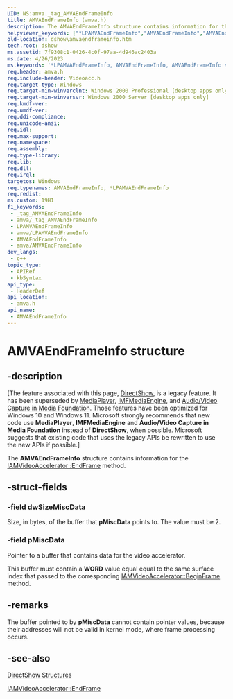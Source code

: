 ```yaml
---
UID: NS:amva._tag_AMVAEndFrameInfo
title: AMVAEndFrameInfo (amva.h)
description: The AMVAEndFrameInfo structure contains information for the IAMVideoAccelerator::EndFrame method.
helpviewer_keywords: ["*LPAMVAEndFrameInfo","AMVAEndFrameInfo","AMVAEndFrameInfo structure [DirectShow]","AMVAEndFrameInfoStructure","LPAMVAEndFrameInfo","LPAMVAEndFrameInfo structure pointer [DirectShow]","amva/AMVAEndFrameInfo","amva/LPAMVAEndFrameInfo","dshow.amvaendframeinfo"]
old-location: dshow\amvaendframeinfo.htm
tech.root: dshow
ms.assetid: 7f9308c1-0426-4c0f-97aa-4d946ac2403a
ms.date: 4/26/2023
ms.keywords: '*LPAMVAEndFrameInfo, AMVAEndFrameInfo, AMVAEndFrameInfo structure [DirectShow], AMVAEndFrameInfoStructure, LPAMVAEndFrameInfo, LPAMVAEndFrameInfo structure pointer [DirectShow], amva/AMVAEndFrameInfo, amva/LPAMVAEndFrameInfo, dshow.amvaendframeinfo'
req.header: amva.h
req.include-header: Videoacc.h
req.target-type: Windows
req.target-min-winverclnt: Windows 2000 Professional [desktop apps only]
req.target-min-winversvr: Windows 2000 Server [desktop apps only]
req.kmdf-ver: 
req.umdf-ver: 
req.ddi-compliance: 
req.unicode-ansi: 
req.idl: 
req.max-support: 
req.namespace: 
req.assembly: 
req.type-library: 
req.lib: 
req.dll: 
req.irql: 
targetos: Windows
req.typenames: AMVAEndFrameInfo, *LPAMVAEndFrameInfo
req.redist: 
ms.custom: 19H1
f1_keywords:
 - _tag_AMVAEndFrameInfo
 - amva/_tag_AMVAEndFrameInfo
 - LPAMVAEndFrameInfo
 - amva/LPAMVAEndFrameInfo
 - AMVAEndFrameInfo
 - amva/AMVAEndFrameInfo
dev_langs:
 - c++
topic_type:
 - APIRef
 - kbSyntax
api_type:
 - HeaderDef
api_location:
 - amva.h
api_name:
 - AMVAEndFrameInfo
---
```


# AMVAEndFrameInfo structure


## -description

\[The feature associated with this page, [DirectShow](/windows/win32/directshow/directshow), is a legacy feature. It has been superseded by [MediaPlayer](/uwp/api/Windows.Media.Playback.MediaPlayer), [IMFMediaEngine](/windows/win32/api/mfmediaengine/nn-mfmediaengine-imfmediaengine), and [Audio/Video Capture in Media Foundation](windows/win32/medfound/audio-video-capture-in-media-foundation). Those features have been optimized for Windows 10 and Windows 11. Microsoft strongly recommends that new code use **MediaPlayer**, **IMFMediaEngine** and **Audio/Video Capture in Media Foundation** instead of **DirectShow**, when possible. Microsoft suggests that existing code that uses the legacy APIs be rewritten to use the new APIs if possible.\]

The <b>AMVAEndFrameInfo</b> structure contains information  for the <a href="/windows/desktop/api/videoacc/nf-videoacc-iamvideoaccelerator-endframe">IAMVideoAccelerator::EndFrame</a> method.

## -struct-fields

### -field dwSizeMiscData

Size, in bytes, of the buffer that <b>pMiscData</b> points to. The value must be 2.

### -field pMiscData

Pointer to a buffer that contains data for the video accelerator.

This buffer must contain a <b>WORD</b> value equal equal to the same surface index that passed to the corresponding <a href="/windows/desktop/api/videoacc/nf-videoacc-iamvideoaccelerator-beginframe">IAMVideoAccelerator::BeginFrame</a> method.

## -remarks

The buffer pointed to by <b>pMiscData</b> cannot contain pointer values, because their addresses will not be valid in kernel mode, where frame processing occurs.

## -see-also

<a href="/windows/desktop/DirectShow/directshow-structures">DirectShow Structures</a>



<a href="/windows/desktop/api/videoacc/nf-videoacc-iamvideoaccelerator-endframe">IAMVideoAccelerator::EndFrame</a>
